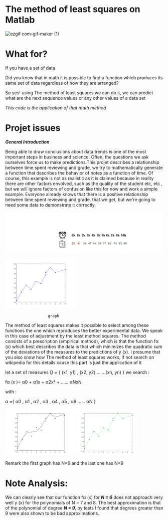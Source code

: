 #  The method of least squares on Matlab

![ezgif com-gif-maker (1)](https://user-images.githubusercontent.com/62837677/95142358-cbfe3480-0773-11eb-99e2-74981b243662.gif)

# What for?
If you have a set of data

Did you know that in math it is possible to find a function
which produces its same set of data regardless of how they are arranged?

So yes! using The method of least squares we can do it, we can predict what are the next sequence values or any other values
of a data set

*This code is the application of that math method* 

# Projet issues 

***General Introduction***

Being able to draw conclusions about data trends is one of the most important steps in business and science.
Often, the questions we ask ourselves force us to make predictions.This projet describes a
relationship between time spent reviewing and grade, we try to mathematically generate a function that describes the behavior
of notes as a function of time. Of course, this example is not as realistic as it is claimed because in reality
there are other factors envolved, such as the quality of the student etc, etc , but we will ignore factors of
confusion like this for now and work a simple example.
Everyone already knows that there is a positive relationship between time spent reviewing and grade.
that we get, but we're going to need some data to demonstrate it correctly.

<img src="images/hours_score.jpg">

<img src="images/graph1.png" width="45%"></img> 

                       graph
                       
The method of least squares makes it possible to select among these functions the one which reproduces the
better experimental data. We speak in this case of adjustment by the least method
squares.
The method consists of a prescription (empirical method), which is that the function fα (x) which
best describes the data is that which minimizes the quadratic sum of the deviations of the
measures to the predictions of y (x).
I presume that you also snow how The method of least squares works, if not search on wikipedia for this details cause this part is just the application of it   



let a set of measures  ῼ = { (x1, y1) , (x2, y2) .......(xn, yn) } 
we search :

fα (x )= α0 + α1x + α2x² + …… αNxN

with : 

α ={ α0 , α1 , α2 , α3 , α4 , α5 , α6 …… αN } 


<img src="images/graph2.png" width="45%"></img>
<img src="images/graph3.png" width="38%"></img> 
                             
Remark the first graph has N=6 and the last one has N=9

# Note Analysis: 

We can clearly see that our function fα (x) for ***N = 6*** does not approach very well y (x) for
the polynomials of N = 7 and 8. The best approximation is that of the polynomial of degree ***N = 9***, by
tests I found that degrees greater than 9 were also shown to be bad approximations.


